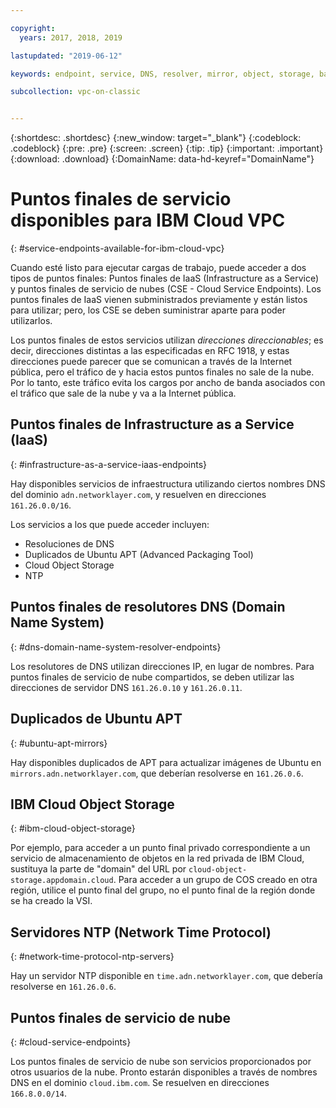 ```yaml
---

copyright:
  years: 2017, 2018, 2019

lastupdated: "2019-06-12"

keywords: endpoint, service, DNS, resolver, mirror, object, storage, bandwidth, charges

subcollection: vpc-on-classic


---
```


{:shortdesc: .shortdesc}
{:new_window: target="_blank"}
{:codeblock: .codeblock}
{:pre: .pre}
{:screen: .screen}
{:tip: .tip}
{:important: .important}
{:download: .download}
{:DomainName: data-hd-keyref="DomainName"}

# Puntos finales de servicio disponibles para IBM Cloud VPC
{: #service-endpoints-available-for-ibm-cloud-vpc}

Cuando esté listo para ejecutar cargas de trabajo, puede acceder a dos tipos de puntos finales: Puntos finales de IaaS (Infrastructure as a Service) y puntos finales de servicio de nubes (CSE - Cloud Service Endpoints). Los puntos finales de IaaS vienen subministrados previamente y están listos para utilizar; pero, los CSE se deben suministrar aparte para poder utilizarlos.

Los puntos finales de estos servicios utilizan _direcciones direccionables_; es decir, direcciones distintas a las especificadas en RFC 1918, y estas direcciones puede parecer que se comunican a través de la Internet pública, pero el tráfico de y hacia estos puntos finales no sale de la nube. Por lo tanto, este tráfico evita los cargos por ancho de banda asociados con el tráfico que sale de la nube y va a la Internet pública.

## Puntos finales de Infrastructure as a Service (IaaS)
{: #infrastructure-as-a-service-iaas-endpoints}

Hay disponibles servicios de infraestructura utilizando ciertos nombres DNS del dominio `adn.networklayer.com`, y resuelven en direcciones `161.26.0.0/16`.

Los servicios a los que puede acceder incluyen:

* Resoluciones de DNS
* Duplicados de Ubuntu APT (Advanced Packaging Tool)
* Cloud Object Storage
* NTP

## Puntos finales de resolutores DNS (Domain Name System)
{: #dns-domain-name-system-resolver-endpoints}

Los resolutores de DNS utilizan direcciones IP, en lugar de nombres. Para puntos finales de servicio de nube compartidos, se deben utilizar las direcciones de servidor DNS `161.26.0.10` y `161.26.0.11`.

## Duplicados de Ubuntu APT
{: #ubuntu-apt-mirrors}

Hay disponibles duplicados de APT para actualizar imágenes de Ubuntu en `mirrors.adn.networklayer.com`, que deberían resolverse en `161.26.0.6`. 

## IBM Cloud Object Storage
{: #ibm-cloud-object-storage}

Por ejemplo, para acceder a un punto final privado correspondiente a un servicio de almacenamiento de objetos en la red privada de IBM Cloud, sustituya la parte de "domain" del URL por `cloud-object-storage.appdomain.cloud`. Para acceder a un grupo de COS creado en otra región, utilice el punto final del grupo, no el punto final de la región donde se ha creado la VSI.

## Servidores NTP (Network Time Protocol)
{: #network-time-protocol-ntp-servers}

Hay un servidor NTP disponible en `time.adn.networklayer.com`, que debería resolverse en `161.26.0.6`.

## Puntos finales de servicio de nube
{: #cloud-service-endpoints}

Los puntos finales de servicio de nube son servicios proporcionados por otros usuarios de la nube. Pronto estarán disponibles a través de nombres DNS en el dominio `cloud.ibm.com`. Se resuelven en direcciones `166.8.0.0/14`.
